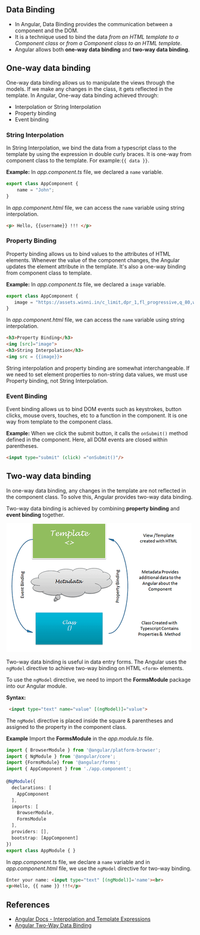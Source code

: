 ## Data Binding

* In Angular, Data Binding provides the communication between a component and the DOM. 
* It is a technique used to bind the data *from an HTML template to a Component class* or *from a Component class to an HTML template*.  
* Angular allows both **one-way data binding**  and **two-way data binding**.

## One-way data binding

One-way data binding allows us to manipulate the views through the models. If we make any changes in the class, it gets reflected in the template. In Angular, One-way data binding achieved through:

* Interpolation or String Interpolation
* Property binding
* Event binding

### String Interpolation

In String Interpolation, we bind the data from a typescript class to the template by using the expression in double curly braces. It is one-way from component class to the template. For example:`{{ data }}`. 

**Example:** In *app.component.ts* file, we declared a `name` variable.
```typescript
export class AppComponent {
    name = "John";
}
```   
In *app.component.html* file, we can access the `name` variable using string interpolation.

```html
<p> Hello, {{username}} !!! </p>
```

### Property Binding

Property binding allows us to bind values to the attributes of HTML elements. Whenever the value of the component changes, the Angular updates the element attribute in the template. It's also a one-way binding from component class to template.

**Example:** In *app.component.ts* file, we declared a `image` variable.
```typescript
export class AppComponent {
   image = "https://assets.winni.in/c_limit,dpr_1,fl_progressive,q_80,w_600/35184_everlasting-paradise.jpeg";
}
```   
In *app.component.html* file, we can access the `name` variable using string interpolation.

```html
<h3>Property Binding</h3>
<img [src]="image">
<h3>String Interpolation</h3>
<img src = {{image}}>
```
String interpolation and property binding are somewhat interchangeable. If we need to set element properties to non-string data values, we must use Property binding, not String Interpolation.

### Event Binding

Event binding allows us to bind DOM events such as keystrokes, button clicks, mouse overs, touches, etc to a function in the component. It is one way from template to the component class.

**Example:** When we click the submit button, it calls the `onSubmit()` method defined in the component. Here, all DOM events are closed within parentheses.
```html
<input type="submit" (click) ="onSubmit()"/>
```


## Two-way data binding

In one-way data binding, any changes in the template are not reflected in the component class. To solve this, Angular provides two-way data binding.

Two-way data binding is achieved by combining **property binding** and **event binding** together. 

![](./../images/2-way-binding.png)



Two-way data binding is useful in data entry forms. The Angular uses the `ngModel` directive to achieve two-way binding on HTML `<form>` elements.  

To use the `ngModel` directive, we need to import the **FormsModule** package into our Angular module. 

**Syntax:**
```html
 <input type="text" name="value" [(ngModel)]="value">
 ```

The `ngModel` directive is placed inside the square & parentheses and assigned to the property in the component class.


**Example**
Import the **FormsModule** in the *app.module.ts* file.
```typescript
import { BrowserModule } from '@angular/platform-browser';
import { NgModule } from '@angular/core';
import {FormsModule} from '@angular/forms';
import { AppComponent } from './app.component';

@NgModule({
  declarations: [
    AppComponent
  ],
  imports: [
    BrowserModule,
    FormsModule
  ],
  providers: [],
  bootstrap: [AppComponent]
})
export class AppModule { }
```
 In *app.component.ts* file, we declare a `name` variable and in *app.component.html* file, we use the `ngModel` directive for two-way binding.

```html
Enter your name: <input type="text" [(ngModel)]='name'><br>
<p>Hello, {{ name }} !!!</p>
```

## References

* [Angular Docs - Interpolation and Template Expressions](https://angular.io/guide/template-syntax#interpolation-and-template-expressions)
* [Angular Two-Way Data Binding](https://malcoded.com/posts/angular-data-binding/)
